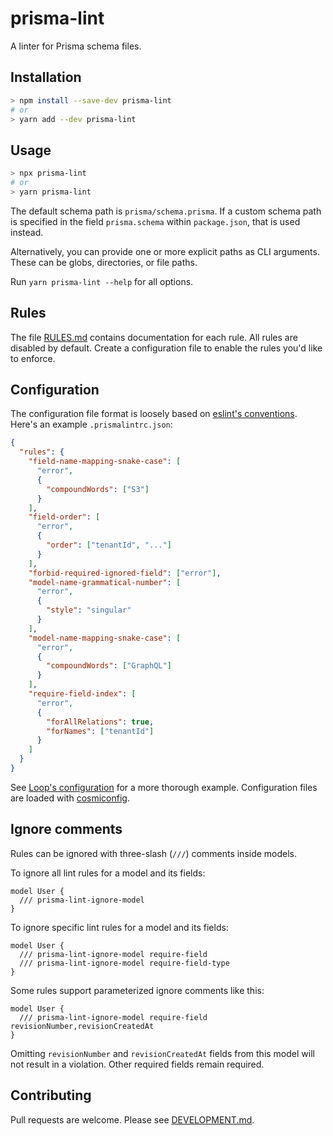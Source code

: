 # prisma-lint

A linter for Prisma schema files.

## Installation

```sh
> npm install --save-dev prisma-lint
# or
> yarn add --dev prisma-lint
```

## Usage

```sh
> npx prisma-lint
# or
> yarn prisma-lint
```

The default schema path is `prisma/schema.prisma`. If a custom schema path is specified in the field `prisma.schema` within `package.json`, that is used instead.

Alternatively, you can provide one or more explicit paths as CLI arguments. These can be globs, directories, or file paths. 

Run `yarn prisma-lint --help` for all options.

## Rules

The file [RULES.md](./RULES.md) contains documentation for each rule. All rules are disabled by default. Create a configuration file to enable the rules you'd like to enforce.

## Configuration

The configuration file format is loosely based on [eslint's conventions](https://github.com/eslint/eslint#configuration). Here's an example `.prismalintrc.json`:

```json
{
  "rules": {
    "field-name-mapping-snake-case": [
      "error",
      {
        "compoundWords": ["S3"]
      }
    ],
    "field-order": [
      "error",
      {
        "order": ["tenantId", "..."]
      }
    ],
    "forbid-required-ignored-field": ["error"],
    "model-name-grammatical-number": [
      "error",
      {
        "style": "singular"
      }
    ],
    "model-name-mapping-snake-case": [
      "error",
      {
        "compoundWords": ["GraphQL"]
      }
    ],
    "require-field-index": [
      "error",
      {
        "forAllRelations": true,
        "forNames": ["tenantId"]
      }
    ]
  }
}
```

See [Loop's configuration](./example/loop/.prismalintrc.json) for a more thorough example. Configuration files are loaded with [cosmiconfig](https://github.com/cosmiconfig/cosmiconfig).

## Ignore comments

Rules can be ignored with three-slash (`///`) comments inside models.

To ignore all lint rules for a model and its fields:

```prisma
model User {
  /// prisma-lint-ignore-model
}
```

To ignore specific lint rules for a model and its fields:

```prisma
model User {
  /// prisma-lint-ignore-model require-field
  /// prisma-lint-ignore-model require-field-type
}
```

Some rules support parameterized ignore comments like this:

```prisma
model User {
  /// prisma-lint-ignore-model require-field revisionNumber,revisionCreatedAt
}
```

Omitting `revisionNumber` and `revisionCreatedAt` fields from this model will not result in a violation. Other required fields remain required.

## Contributing

Pull requests are welcome. Please see [DEVELOPMENT.md](./DEVELOPMENT.md).
